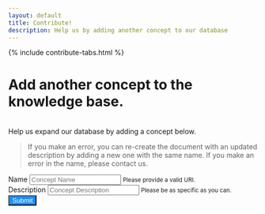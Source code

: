 ```yaml
---
layout: default
title: Contribute!
description: Help us by adding another concept to our database
---
```


{% include contribute-tabs.html %}

# Add another concept to the knowledge base.

<br>
Help us expand our database by adding a concept below.

> If you make an error, you can re-create the document with an updated description by adding a new one with the same name. If you make an error in the name, please contact us.

<script src="style/popper.min.js"></script>
<link rel="stylesheet" href="style/bootstrap-ns.min.css" >
<script src="style/jquery.min.js"></script>
<script src="style/bootstrap.min.js"></script>
<link href="style/fileinput.min.css" media="all" rel="stylesheet" type="text/css" >
<script src="style/fileinput.min.js"></script>
<script src="style/theme.js"></script>
<script src="style/sweetalert.min.js"></script>

<div class="twbs">
<form id="submit_form">
  <div class="form-row">
   <div class="form-group col-md-6" style="padding-left: 0;">
    <label for="name">Name</label>
    <input type="text" class="form-control" id="name" name="name" aria-describedby="name_help" placeholder="Concept Name" required>
    <small id="name_help" class="form-text text-muted">Please provide a valid URI.</small>
  </div>
    <div class="form-group col-md-6" style="padding-right: 0;">
    <label for="desc">Description</label>
    <input type="text" class="form-control" id="desc" name="desc" aria-describedby="desc_help" placeholder="Concept Description" required>
    <small id="desc_help" class="form-text text-muted">Please be as specific as you can.</small>
  </div>
  </div>
  <button type="submit" class="btn" style="background-color: #1E8EF3; color: #fff" id="submit_button">Submit</button>
</form>
</div>

<script>
$('#submit_form').submit(function(event) {
  event.preventDefault();
  $.ajax( {
    url: 'https://call-by-meaning.herokuapp.com/new/concept/',
    type: 'POST',
    data: $('#submit_form').serialize(),
    timeout: 15000,
    processData: false,
    success: function(data) {
      $('#submit_form')[0].reset();
      swal({
        title: "Thank you! 😊",
        text: data,
        icon: "success",
      });
    },
    error: function() {
      swal({
        title: "Something went wrong! 😕",
        text: "Try again in a few minutes.",
        icon: "error",
      });
    }
  });
});
</script>
